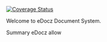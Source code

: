 [![Coverage Status](https://coveralls.io/repos/github/Ewanjiru/document-management-system/badge.svg?branch=feature%2F%23147202533%2Fcreate-documents-components)](https://coveralls.io/github/Ewanjiru/document-management-system?branch=feature%2F%23147202533%2Fcreate-documents-components)

Welcome to eDocz Document System.

Summary
eDocz allow 